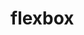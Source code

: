 # flexbox
<!DOCTYPE html>
<html lang="pt-BR">
<head>
    <meta charset="UTF-8">
    <meta name="viewport" content="width=device-width, initial-scale=1.0">
    <title>Exercícios de Flexbox</title>
    <style>
        /* Estilo para o Layout Básico (Exercício 1) */
        .container-layout {
            display: flex;
            flex-direction: row;
            justify-content: space-between;
            margin: 20px;
        }

        .column {
            flex: 1;
            background-color: lightblue;
            margin: 5px;
            padding: 20px;
            text-align: center;
            border: 1px solid #007BFF;
        }

        /* Estilo para o Alinhamento Vertical (Exercício 2) */
        .container-alinhamento {
            display: flex;
            height: 300px;
            align-items: center;
            margin: 20px;
            border: 1px solid #007BFF;
        }

        .item {
            flex: 1;
            background-color: lightcoral;
            margin: 5px;
            padding: 20px;
            text-align: center;
            border: 1px solid #FF4500;
        }

        .item.altura-alta {
            height: 100px;
        }

        .item.altura-media {
            height: 150px;
        }

        .item.altura-baixa {
            height: 50px;
        }
    </style>
</head>
<body>

    <h2>Exercício 1: Layout Básico</h2>
    <div class="container-layout">
        <div class="column">Coluna 1</div>
        <div class="column">Coluna 2</div>
        <div class="column">Coluna 3</div>
    </div>

    <h2>Exercício 2: Alinhamento Vertical</h2>
    <div class="container-alinhamento">
        <div class="item altura-alta">Item 1</div>
        <div class="item altura-media">Item 2</div>
        <div class="item altura-baixa">Item 3</div>
    </div>

</body>
</html>
